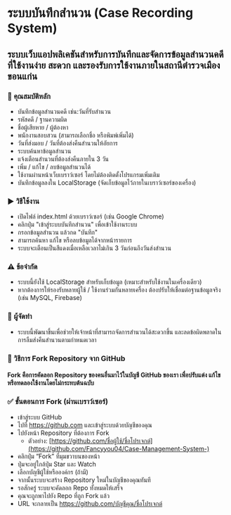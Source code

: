 # ระบบบันทึกสำนวน (Case Recording System)
## ระบบเว็บแอปพลิเคชันสำหรับการบันทึกและจัดการข้อมูลสำนวนคดีที่ใช้งานง่าย สะดวก และรองรับการใช้งานภายในสถานีตำรวจเมืองขอนแก่น

### 📌 คุณสมบัติหลัก
- บันทึกข้อมูลสำนวนคดี เช่น:วันที่รับสำนวน
- รหัสคดี / ฐานความผิด
- ชื่อผู้เสียหาย / ผู้ต้องหา
- พนักงานสอบสวน (สามารถเลือกชื่อ หรือพิมพ์เพิ่มได้)
- วันที่ส่งมอบ / วันที่ต้องส่งคืนสำนวนให้อัยการ
- ระบบค้นหาข้อมูลสำนวน
- แจ้งเตือนสำนวนที่ต้องส่งคืนภายใน 3 วัน
- เพิ่ม / แก้ไข / ลบข้อมูลสำนวนได้
- ใช้งานผ่านหน้าเว็บเบราว์เซอร์ โดยไม่ต้องติดตั้งโปรแกรมเพิ่มเติม
- บันทึกข้อมูลลงใน LocalStorage (จัดเก็บข้อมูลไว้ภายในเบราว์เซอร์ของเครื่อง)

### ▶️ วิธีใช้งาน
- เปิดไฟล์ index.html ด้วยเบราว์เซอร์ (เช่น Google Chrome)
- คลิกปุ่ม "เข้าสู่ระบบบันทึกสำนวน" เพื่อเข้าใช้งานระบบ
- กรอกข้อมูลสำนวน แล้วกด "บันทึก"
- สามารถค้นหา แก้ไข หรือลบข้อมูลได้จากหน้ารายการ
- ระบบจะเตือนเป็นสีแดงเมื่อเหลือเวลาไม่เกิน 3 วันก่อนถึงวันส่งสำนวน

### ⚠️ ข้อจำกัด
- ระบบนี้ยังใช้ LocalStorage สำหรับเก็บข้อมูล (เหมาะสำหรับใช้งานในเครื่องเดียว)
- หากต้องการให้รองรับหลายผู้ใช้ / ใช้งานร่วมกันหลายเครื่อง ต้องปรับให้เชื่อมต่อฐานข้อมูลจริง (เช่น MySQL, Firebase)

### 📌 ผู้จัดทำ
- ระบบนี้พัฒนาขึ้นเพื่อช่วยให้เจ้าหน้าที่สามารถจัดการสำนวนได้สะดวกขึ้น และลดข้อผิดพลาดในการลืมส่งคืนสำนวนตามกำหนดเวลา

### 🔁 วิธีการ Fork Repository จาก GitHub
#### Fork คือการคัดลอก Repository ของคนอื่นมาไว้ในบัญชี GitHub ของเรา เพื่อปรับแต่ง แก้ไข หรือทดลองใช้งานโดยไม่กระทบต้นฉบับ

### ✅ ขั้นตอนการ Fork (ผ่านเบราว์เซอร์)
- เข้าสู่ระบบ GitHub
- ไปที่ https://github.com และเข้าสู่ระบบด้วยบัญชีของคุณ
- ไปยังหน้า Repository ที่ต้องการ Fork
  - ตัวอย่าง: [https://github.com/ชื่อผู้ใช้/ชื่อโปรเจกต์](https://github.com/Fancyyou04/Case-Management-System-)
- คลิกปุ่ม “Fork” ที่มุมขวาบนของหน้า
- ปุ่มจะอยู่ใกล้ปุ่ม Star และ Watch
- เลือกบัญชีผู้ใช้หรือองค์กร (ถ้ามี)
- จากนั้นระบบจะสร้าง Repository ใหม่ในบัญชีของคุณทันที
- รอสักครู่ ระบบจะคัดลอก Repo ทั้งหมดให้เสร็จ
- คุณจะถูกพาไปยัง Repo ที่ถูก Fork แล้ว
- URL จะกลายเป็น https://github.com/บัญชีคุณ/ชื่อโปรเจกต์
